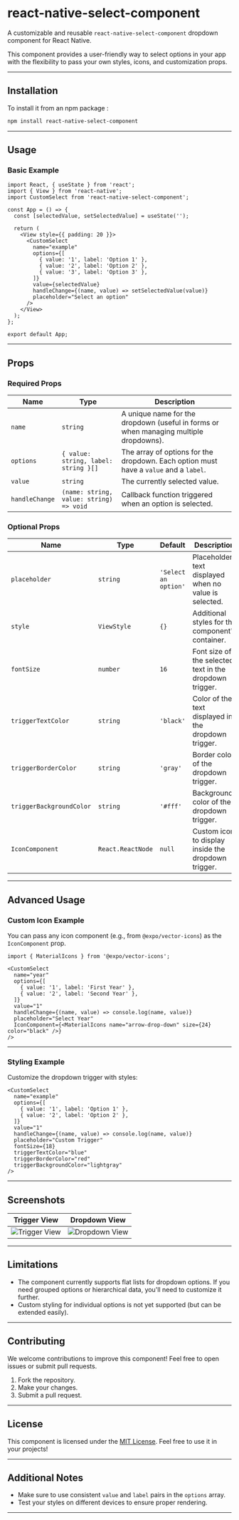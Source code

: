 # react-native-select-component

A customizable and reusable `react-native-select-component` dropdown component for React Native.

This component provides a user-friendly way to select options in your app with the flexibility to pass your own styles, icons, and customization props.

---

## Installation

To install it from an npm package :

```bash
npm install react-native-select-component
```

---

## Usage

### Basic Example

```tsx
import React, { useState } from 'react';
import { View } from 'react-native';
import CustomSelect from 'react-native-select-component';

const App = () => {
  const [selectedValue, setSelectedValue] = useState('');

  return (
    <View style={{ padding: 20 }}>
      <CustomSelect
        name="example"
        options={[
          { value: '1', label: 'Option 1' },
          { value: '2', label: 'Option 2' },
          { value: '3', label: 'Option 3' },
        ]}
        value={selectedValue}
        handleChange={(name, value) => setSelectedValue(value)}
        placeholder="Select an option"
      />
    </View>
  );
};

export default App;
```

---

## Props

### Required Props

| Name           | Type                       | Description                                                                                   |
|----------------|----------------------------|-----------------------------------------------------------------------------------------------|
| `name`         | `string`                   | A unique name for the dropdown (useful in forms or when managing multiple dropdowns).          |
| `options`      | `{ value: string, label: string }[]` | The array of options for the dropdown. Each option must have a `value` and a `label`.          |
| `value`        | `string`                   | The currently selected value.                                                                 |
| `handleChange` | `(name: string, value: string) => void` | Callback function triggered when an option is selected.                                        |

### Optional Props

| Name                    | Type              | Default      | Description                                                                                   |
|-------------------------|-------------------|--------------|-----------------------------------------------------------------------------------------------|
| `placeholder`           | `string`          | `'Select an option'` | Placeholder text displayed when no value is selected.                                          |
| `style`                 | `ViewStyle`       | `{}`         | Additional styles for the component's container.                                              |
| `fontSize`              | `number`          | `16`         | Font size of the selected text in the dropdown trigger.                                        |
| `triggerTextColor`      | `string`          | `'black'`    | Color of the text displayed in the dropdown trigger.                                          |
| `triggerBorderColor`    | `string`          | `'gray'`     | Border color of the dropdown trigger.                                                         |
| `triggerBackgroundColor`| `string`          | `'#fff'`     | Background color of the dropdown trigger.                                                     |
| `IconComponent`         | `React.ReactNode` | `null`       | Custom icon to display inside the dropdown trigger.                                           |

---

## Advanced Usage

### Custom Icon Example

You can pass any icon component (e.g., from `@expo/vector-icons`) as the `IconComponent` prop.

```tsx
import { MaterialIcons } from '@expo/vector-icons';

<CustomSelect
  name="year"
  options={[
    { value: '1', label: 'First Year' },
    { value: '2', label: 'Second Year' },
  ]}
  value="1"
  handleChange={(name, value) => console.log(name, value)}
  placeholder="Select Year"
  IconComponent={<MaterialIcons name="arrow-drop-down" size={24} color="black" />}
/>
```

---

### Styling Example

Customize the dropdown trigger with styles:

```tsx
<CustomSelect
  name="example"
  options={[
    { value: '1', label: 'Option 1' },
    { value: '2', label: 'Option 2' },
  ]}
  value="1"
  handleChange={(name, value) => console.log(name, value)}
  placeholder="Custom Trigger"
  fontSize={18}
  triggerTextColor="blue"
  triggerBorderColor="red"
  triggerBackgroundColor="lightgray"
/>
```

---

## Screenshots

| Trigger View                                     | Dropdown View                                    |
|-------------------------------------------------|------------------------------------------------|
| ![Trigger View](https://via.placeholder.com/150) | ![Dropdown View](https://via.placeholder.com/150) |

---

## Limitations

- The component currently supports flat lists for dropdown options. If you need grouped options or hierarchical data, you'll need to customize it further.
- Custom styling for individual options is not yet supported (but can be extended easily).

---

## Contributing

We welcome contributions to improve this component! Feel free to open issues or submit pull requests.

1. Fork the repository.
2. Make your changes.
3. Submit a pull request.

---

## License

This component is licensed under the [MIT License](./LICENSE). Feel free to use it in your projects!

---

## Additional Notes

- Make sure to use consistent `value` and `label` pairs in the `options` array.
- Test your styles on different devices to ensure proper rendering.

---